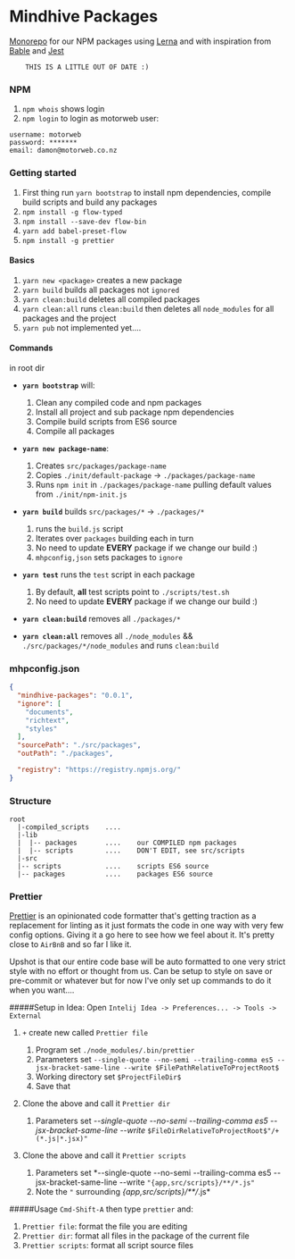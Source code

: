 # Mindhive Packages
[Monorepo](https://github.com/babel/babel/blob/master/doc/design/monorepo.md) 
for our NPM packages using [Lerna](https://github.com/lerna/lerna) and with inspiration 
from [Bable](https://github.com/babel/babel/tree/master/packages) and 
[Jest](https://github.com/facebook/jest/tree/master/packages)

```text
    THIS IS A LITTLE OUT OF DATE :)
```

### NPM
1. `npm whois` shows login
1. `npm login` to login as motorweb user:
```
username: motorweb
password: *******
email: damon@motorweb.co.nz
```

### Getting started
1. First thing run `yarn bootstrap` to install npm dependencies, compile build scripts and build any packages
1. `npm install -g flow-typed`
1. `npm install --save-dev flow-bin`
1. `yarn add babel-preset-flow`
1. `npm install -g prettier`

#### Basics
1.  `yarn new <package>` creates a new package
1.  `yarn build` builds all packages not `ignored`
1.  `yarn clean:build` deletes all compiled packages
1.  `yarn clean:all` runs `clean:build` then deletes all `node_modules` for all packages and the project
1.  `yarn pub` not implemented yet....
 
#### Commands

in root dir 

* **`yarn bootstrap`** will:

    1. Clean any compiled code and npm packages
    1. Install all project and sub package npm dependencies
    1. Compile build scripts from ES6 source
    1. Compile all packages

* **`yarn new package-name`**:
    1. Creates `src/packages/package-name`
    1. Copies `./init/default-package` -> `./packages/package-name`
    1. Runs `npm init` in `./packages/package-name` pulling default values from `./init/npm-init.js`

* **`yarn build`** builds `src/packages/*` -> `./packages/*`
    1. runs the `build.js` script 
    1. Iterates over `packages` building each in turn
    1. No need to update **EVERY** package if we change our build :)
    1. `mhpconfig,json` sets packages to `ignore`

* **`yarn test`** runs the `test` script in each package
    1. By default, **all** test scripts point to `./scripts/test.sh`
    1. No need to update **EVERY** package if we change our build :)
    
* **`yarn clean:build`** removes all `./packages/*`

* **`yarn clean:all`** removes all `./node_modules` && `./src/packages/*/node_modules` and runs `clean:build`


### mhpconfig.json
```json
{
  "mindhive-packages": "0.0.1",
  "ignore": [
    "documents",
    "richtext",
    "styles"
  ],
  "sourcePath": "./src/packages",
  "outPath": "./packages",

  "registry": "https://registry.npmjs.org/"
}
```
### Structure
```text
root
  |-compiled_scripts    ....        
  |-lib
  |  |-- packages       ....    our COMPILED npm packages
  |  |-- scripts        ....    DON'T EDIT, see src/scripts
  |-src
  |-- scripts           ....    scripts ES6 source
  |-- packages          ....    packages ES6 source

```
### Prettier
[Prettier](https://github.com/prettier/prettier)  is an opinionated code formatter that's getting traction as a replacement for linting as it just formats the code in one way with very few config options. Giving it a go here to see how we feel about it. It's pretty close to ```AirBnB``` and so far I like it. 

Upshot is that our entire code base will be auto formatted to one very strict style with no effort or thought from us. Can be setup to style on save or pre-commit or whatever but for now I've only set up commands to do it when you want....



#####Setup in Idea:
Open ```Intelij Idea -> Preferences... -> Tools -> External```
1. ```+``` create new called ```Prettier file```
    1. Program set ```./node_modules/.bin/prettier```
    1. Parameters set ```--single-quote --no-semi --trailing-comma es5 --jsx-bracket-same-line --write $FilePathRelativeToProjectRoot$```
    1. Working directory set `$ProjectFileDir$`
    1. Save that
    
1. Clone the above and call it ```Prettier dir```
    1. Parameters set *--single-quote --no-semi --trailing-comma es5 --jsx-bracket-same-line --write* ```$FileDirRelativeToProjectRoot$"/+(*.js|*.jsx)"```

1. Clone the above and call it ```Prettier scripts```
    1. Parameters set *--single-quote --no-semi --trailing-comma es5 --jsx-bracket-same-line --write ```"{app,src/scripts}/**/*.js"```
    1. Note the ```"``` surrounding *{app,src/scripts}/**/*.js* 

#####Usage
```Cmd-Shift-A```  then type ```prettier``` and:
 1. ```Prettier file```: format the file you are editing
 1. ```Prettier dir```: format all files in the package of the current file
 1. ```Prettier scripts```: format all script source files